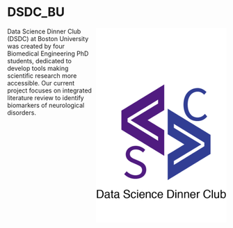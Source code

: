 # DSDC_BU
<img src="https://github.com/dz256/DSDC_BU/blob/master/Logo/DSDC_LOGO.png" width="300" align="right">

Data Science Dinner Club (DSDC) at Boston University was created by four Biomedical Engineering PhD students, dedicated to develop tools making scientific research more accessible. 
Our current project focuses on integrated literature review to identify biomarkers of neurological disorders. 
